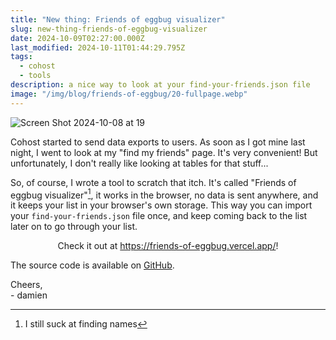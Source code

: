 ```yaml
---
title: "New thing: Friends of eggbug visualizer"
slug: new-thing-friends-of-eggbug-visualizer
date: 2024-10-09T02:27:00.000Z
last_modified: 2024-10-11T01:44:29.795Z
tags:
  - cohost
  - tools
description: a nice way to look at your find-your-friends.json file
image: "/img/blog/friends-of-eggbug/20-fullpage.webp"
---
```


![Screen Shot 2024-10-08 at 19](/img/blog/friends-of-eggbug/20-fullpage.webp)

Cohost started to send data exports to users. As soon as I got mine last night, I went to look at my "find my friends" page. It's very convenient! But unfortunately, I don't really like looking at tables for that stuff...

So, of course, I wrote a tool to scratch that itch. It's called "Friends of eggbug visualizer"[^1], it works in the browser, no data is sent anywhere, and it keeps your list in your browser's own storage. This way you can import your `find-your-friends.json` file once, and keep coming back to the list later on to go through your list.

<center>Check it out at <a href="https://friends-of-eggbug.vercel.app/">https://friends-of-eggbug.vercel.app/<a>!</center>

The source code is available on [GitHub](https://github.com/eramdam/friends-of-eggbug/).

Cheers,  
\- damien

[^1]: I still suck at finding names
